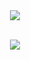 </div>
<div align="center">
  <img align="center" src="https://github-readme-stats.vercel.app/api?username=PHTNCx64&count_private=true&show_icons=true&theme=tokyonight&border_color=1A1B27&include_all_commits=true"><br><br>

  <img align="center" src="https://github-readme-stats.vercel.app/api/top-langs/?username=PHTNCx64&hide=css,html&theme=tokyonight&border_color=1A1B27&layout=compact"><br>  
</div>
